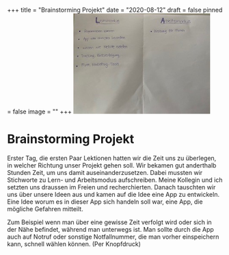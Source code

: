 +++
title = "Brainstorming Projekt"
date = "2020-08-12"
draft = false
pinned = false
image = ""
+++
![](modusblog.jpg)

# Brainstorming Projekt

Erster Tag, die ersten Paar Lektionen hatten wir die Zeit uns zu überlegen, in welcher Richtung unser Projekt gehen soll. Wir bekamen gut anderthalb Stunden Zeit, um uns damit auseinanderzusetzen. Dabei mussten wir Stichworte zu Lern- und Arbeitsmodus aufschreiben. Meine Kollegin und ich setzten uns draussen im Freien und recherchierten. Danach tauschten wir uns über unsere Ideen aus und kamen auf die Idee eine App zu entwickeln. Eine Idee worum es in dieser App sich handeln soll war, eine App, die mögliche Gefahren mitteilt. 

Zum Beispiel wenn man über eine gewisse Zeit verfolgt wird oder sich in der Nähe befindet, während man unterwegs ist. Man sollte durch die App auch auf Notruf oder sonstige Notfallnummer, die man vorher einspeichern kann, schnell wählen können. (Per Knopfdruck)